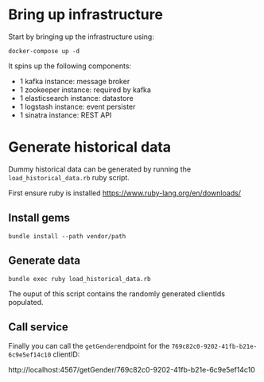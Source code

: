 # Bring up infrastructure

Start by bringing up the infrastructure using:

`docker-compose up -d`

It spins up the following components:
* 1 kafka instance: message broker
* 1 zookeeper instance: required by kafka
* 1 elasticsearch instance: datastore
* 1 logstash instance: event persister
* 1 sinatra instance: REST API

# Generate historical data

Dummy historical data can be generated by running the `load_historical_data.rb` ruby script.

First ensure ruby is installed https://www.ruby-lang.org/en/downloads/

## Install gems
`bundle install --path vendor/path`

## Generate data

`bundle exec ruby load_historical_data.rb`

The ouput of this script contains the randomly generated clientIds populated.


## Call service

Finally you can call the `getGender`endpoint for the `769c82c0-9202-41fb-b21e-6c9e5ef14c10` clientID:

http://localhost:4567/getGender/769c82c0-9202-41fb-b21e-6c9e5ef14c10